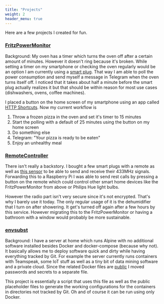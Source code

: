 ```yaml
---
title: "Projects"
weight: 2
header_menu: true
---
```


Here are a few projects I created for fun.

### [FritzPowerMonitor](https://github.com/JulianSauer/FritzPowerMonitor)
Background: My oven has a timer which turns the oven off after a certain amount of minutes. However it doesn't ring because it's broken. While setting a timer on my smartphone or checking the oven regularly would be an option I am currently using a [smart plug](https://avm.de/produkte/fritzdect/fritzdect-200/). That way I am able to poll the power consumption and send myself a message in Telegram when the oven turns itself off. I noticed that it takes about half a minute before the smart plug actually realizes it but that should be within reason for most use cases (dishwashers, ovens, coffee machines).

I placed a button on the home screen of my smartphone using an app called [HTTP Shortcuts](https://http-shortcuts.rmy.ch/). Now my current workflow is
1. Throw a frozen pizza in the oven and set it's timer to 15 minutes
2. Start the polling with a default of 25 minutes using the button on my home screen
3. Do something else
4. Telegram: "Your pizza is ready to be eaten"
5. Enjoy an unhealthy meal

### [RemoteController](https://github.com/JulianSauer/RemoteController)
There isn't really a backstory. I bought a few smart plugs with a remote as well as [this sensor](https://www.tinkerforge.com/en/shop/remote-switch-v2-bricklet.html) to be able to send and receive their 433MHz signals. Forwarding this to a Raspberry Pi I was able to send rest calls by pressing a button on the remote which could control other smart home devices like the FritzPowerMonitor from above or Philips Hue light bulbs. 

However the radio part isn't very secure since it's not encrypted. That's why I barely use it today. The only regular usage of it is the dehumidifier that I turn on after showering. It get's turned off again after a few hours by this service. However migrating this to the FritzPowerMonitor or having a bathroom with a window would probably be more sustainable.

### [envsubst](https://github.com/JulianSauer/envsubst)
Background: I have a server at home which runs Alpine with no additional software installed besides Docker and docker-compose (because why not). It basically allows me to deploy software quick and dirty while having everything tracked by Git. For example the server currently runs containers with Teamspeak, some IoT stuff as well as a tiny bit of data mining software and a private cloud. Since the related Docker files are [public](https://github.com/JulianSauer/Docker-Server) I moved passwords and secrets to a separate file.

This project is essentially a script that uses this file as well as the public placeholder files to generate the working configurations for the containers in directories not tracked by Git. Oh and of course it can be run using only Docker.
